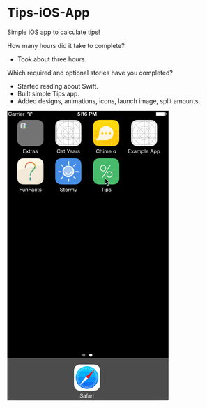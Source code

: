 Tips-iOS-App
============

Simple iOS app to calculate tips!

How many hours did it take to complete?
- Took about three hours.

Which required and optional stories have you completed? 
- Started reading about Swift.
- Built simple Tips app.
- Added designs, animations, icons, launch image, split amounts.

![alt tag](https://github.com/anujverma/Tips-iOS-App/blob/master/Tips.gif)
